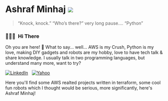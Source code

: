# Ashraf Minhaj [![](https://img.shields.io/github/followers/ashraf-minhaj?label=follow&style=social)](https://github.com/ashraf-minhaj)&nbsp;
> “Knock, knock.”
> “Who’s there?”
> very long pause….
> “Python”

### 👨🏻‍💻 &nbsp;Hi There
Oh you are here! 👋
What to say... well... AWS is my Crush, Python is my love, making DIY gadgets and robots are my hobby, love to have tech talk & share knowledge. I usually talk in two programming languages, but understand many more, want to try?

<a href="https://www.linkedin.com/in/ashraf-minhaj/"><img alt="LinkedIn" src="https://img.shields.io/badge/linkedin%20-%230077B5.svg?&style=flat&logo=linkedin&logoColor=white"/></a> &nbsp; <a href="mailto: ashraf_minhaj@yahoo.com"><img alt="Yahoo" src="https://img.shields.io/badge/-Email-white" /></a> &nbsp;

Here you'll find some AWS realted projects written in terraform, some cool fun robots which I thought would be serious, more significantly, here's Ashraf Minhaj!
<!--Want to know more about me? [Check out my portfolio.]()-->
